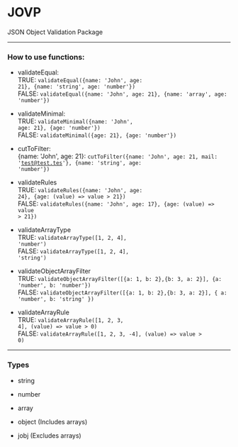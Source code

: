 # JOVP
JSON Object Validation Package

---

### How to use functions:
+ validateEqual:
<br> TRUE:
<code>validateEqual({name: 'John', age: 21}, {name: 'string', age: 'number'})</code>
<br> FALSE:
<code>validateEqual({name: 'John', age: 21}, {name: 'array', age: 'number'})</code>

+ validateMinimal:
<br> TRUE:
<code>validateMinimal({name: 'John', age: 21}, {age: 'number'})</code>
<br> FALSE:
<code>validateMinimal({age: 21}, {age: 'number'})</code>

+ cutToFilter:
<br> {name: 'John', age: 21}:
<code>cutToFilter({name: 'John', age: 21, mail: 'test@test.tes'}, {name: 'string', age: 'number'})</code>

+ validateRules
<br> TRUE:
<code>validateRules({name: 'John', age: 24}, {age: (value) => value > 21})</code>
<br> FALSE:
<code>validateRules({name: 'John', age: 17}, {age: (value) => value > 21})</code>

+ validateArrayType
<br> TRUE:
<code>validateArrayType([1, 2, 4], 'number')</code>
<br> FALSE:
<code>validateArrayType([1, 2, 4], 'string')</code>

+ validateObjectArrayFilter
<br> TRUE:
<code>validateObjectArrayFilter([{a: 1, b: 2},{b: 3, a: 2}], {a: 'number', b: 'number'})</code>
<br> FALSE:
<code>validateObjectArrayFilter([{a: 1, b: 2},{b: 3, a: 2}], { a: 'number', b: 'string' })</code>

+ validateArrayRule
<br> TRUE:
<code>validateArrayRule([1, 2, 3, 4], (value) => value > 0)</code>
<br> FALSE:
<code>validateArrayRule([1, 2, 3, -4], (value) => value > 0)</code>

---

### Types
+ string

+ number

+ array

+ object (Includes arrays)

+ jobj (Excludes arrays)
